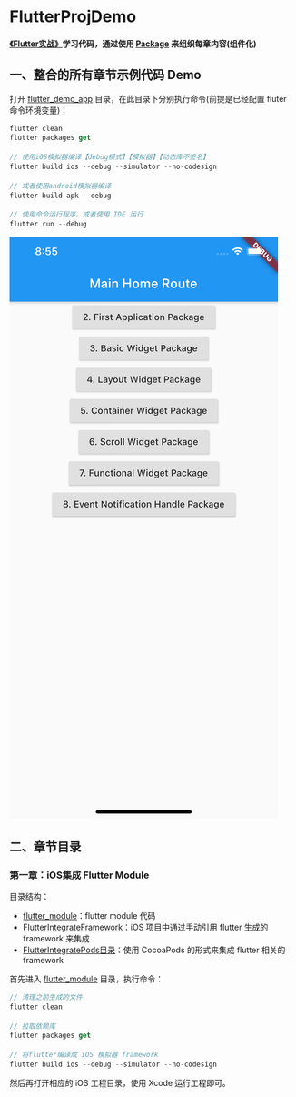 # FlutterProjDemo
#### [《Flutter实战》](https://book.flutterchina.club/)学习代码，通过使用 [Package](https://dart.cn/guides/packages) 来组织每章内容(组件化)


## 一、整合的所有章节示例代码 Demo
打开 [flutter_demo_app](./flutter_demo_app) 目录，在此目录下分别执行命令(前提是已经配置 fluter 命令环境变量)：
```dart
flutter clean
flutter packages get

// 使用iOS模拟器编译【debug模式】【模拟器】【动态库不签名】
flutter build ios --debug --simulator --no-codesign

// 或者使用android模拟器编译
flutter build apk --debug

// 使用命令运行程序，或者使用 IDE 运行
flutter run --debug
```
![章节目录结构](./images/ScreenShot.png)

## 二、章节目录

### 第一章：iOS集成 Flutter Module
目录结构：
- [flutter_module](./1.iOS集成Flutter/flutter_module)：flutter module 代码
- [FlutterIntegrateFramework](./1.iOS集成Flutter/FlutterIntegrateFramework)：iOS 项目中通过手动引用 flutter 生成的 framework 来集成
- [FlutterIntegratePods目录](./1.iOS集成Flutter/FlutterIntegratePods)：使用 CocoaPods 的形式来集成 flutter 相关的 framework

首先进入 [flutter_module](./1.iOS集成Flutter/flutter_module) 目录，执行命令：
```dart
// 清理之前生成的文件
flutter clean

// 拉取依赖库
flutter packages get

// 将flutter编译成 iOS 模拟器 framework
flutter build ios --debug --simulator --no-codesign
```
然后再打开相应的 iOS 工程目录，使用 Xcode 运行工程即可。

